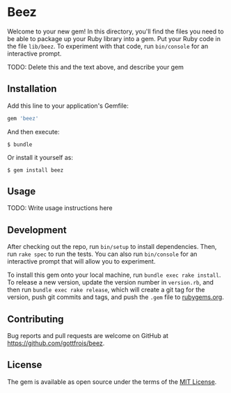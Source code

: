 # Beez

Welcome to your new gem! In this directory, you'll find the files you need to be able to package up your Ruby library into a gem. Put your Ruby code in the file `lib/beez`. To experiment with that code, run `bin/console` for an interactive prompt.

TODO: Delete this and the text above, and describe your gem

## Installation

Add this line to your application's Gemfile:

```ruby
gem 'beez'
```

And then execute:

    $ bundle

Or install it yourself as:

    $ gem install beez

## Usage

TODO: Write usage instructions here

## Development

After checking out the repo, run `bin/setup` to install dependencies. Then, run `rake spec` to run the tests. You can also run `bin/console` for an interactive prompt that will allow you to experiment.

To install this gem onto your local machine, run `bundle exec rake install`. To release a new version, update the version number in `version.rb`, and then run `bundle exec rake release`, which will create a git tag for the version, push git commits and tags, and push the `.gem` file to [rubygems.org](https://rubygems.org).

## Contributing

Bug reports and pull requests are welcome on GitHub at https://github.com/gottfrois/beez.

## License

The gem is available as open source under the terms of the [MIT License](https://opensource.org/licenses/MIT).

